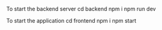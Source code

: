 To start the backend server
cd backend
npm i
npm run dev

To start the application
cd frontend
npm i
npm start
